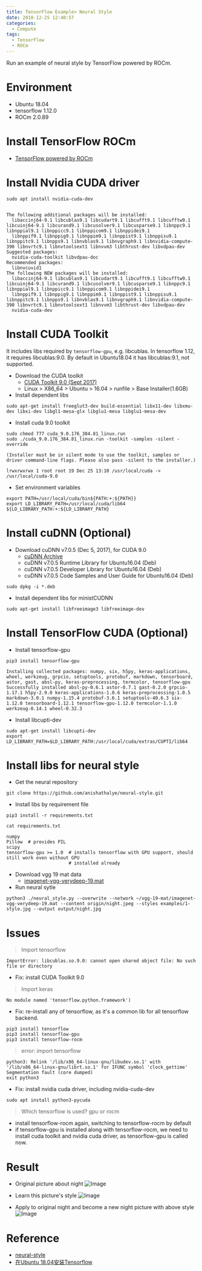 ```yaml
---
title: TensorFlow Example> Neural Style
date: 2018-12-25 12:40:57
categories:
  - Compute
tags:
  - TensorFlow
  - ROCm
---
```


Run an example of neural style by TensorFlow powered by ROCm.

<!--more-->
# Environment
* Ubuntu 18.04
* tensorflow 1.12.0
* ROCm 2.0.89

# Install TensorFlow ROCm

* [TensorFlow powered by ROCm](https://zjunweihit.github.io/2018/12/25/compute-env-tensorflow/)

# Install Nvidia CUDA driver
```
sudo apt install nvidia-cuda-dev


The following additional packages will be installed:
  libaccinj64-9.1 libcublas9.1 libcudart9.1 libcufft9.1 libcufftw9.1 libcuinj64-9.1 libcurand9.1 libcusolver9.1 libcusparse9.1 libnppc9.1 libnppial9.1 libnppicc9.1 libnppicom9.1 libnppidei9.1
  libnppif9.1 libnppig9.1 libnppim9.1 libnppist9.1 libnppisu9.1 libnppitc9.1 libnpps9.1 libnvblas9.1 libnvgraph9.1 libnvidia-compute-390 libnvrtc9.1 libnvtoolsext1 libnvvm3 libthrust-dev libvdpau-dev
Suggested packages:
  nvidia-cuda-toolkit libvdpau-doc
Recommended packages:
  libnvcuvid1
The following NEW packages will be installed:
  libaccinj64-9.1 libcublas9.1 libcudart9.1 libcufft9.1 libcufftw9.1 libcuinj64-9.1 libcurand9.1 libcusolver9.1 libcusparse9.1 libnppc9.1 libnppial9.1 libnppicc9.1 libnppicom9.1 libnppidei9.1
  libnppif9.1 libnppig9.1 libnppim9.1 libnppist9.1 libnppisu9.1 libnppitc9.1 libnpps9.1 libnvblas9.1 libnvgraph9.1 libnvidia-compute-390 libnvrtc9.1 libnvtoolsext1 libnvvm3 libthrust-dev libvdpau-dev
  nvidia-cuda-dev
```

# Install CUDA Toolkit
It includes libs required by `tensorflow-gpu`, e.g. libcublas. 
In tensorflow 1.12, it requires libcublas:9.0. By default in Ubuntu18.04 it has libcublas:9.1, not supported.

* Download the CUDA toolkit
  - [CUDA Toolkit 9.0 (Sept 2017)](https://developer.nvidia.com/cuda-toolkit-archive)
  - Linux > X86\_64 > Ubuntu > 16.04 > runfile > Base Installer(1.6GB)
* Install dependent libs
```
sudo apt-get install freeglut3-dev build-essential libx11-dev libxmu-dev libxi-dev libgl1-mesa-glx libglu1-mesa libglu1-mesa-dev
```
* Install cuda 9.0 toolkit
```
sudo chmod 777 cuda_9.0.176_384.81_linux.run
sudo ./cuda_9.0.176_384.81_linux.run -toolkit -samples -silent -override

(Installer must be in silent mode to use the toolkit, samples or driver command-line flags. Please also pass -silent to the installer.)

lrwxrwxrwx 1 root root 19 Dec 25 13:10 /usr/local/cuda -> /usr/local/cuda-9.0
```
* Set environment variables
```
export PATH=/usr/local/cuda/bin${PATH:+:${PATH}}
export LD_LIBRARY_PATH=/usr/local/cuda/lib64 ${LD_LIBRARY_PATH:+:${LD_LIBRARY_PATH}
```

# Install cuDNN (Optional)
* Download cuDNN v7.0.5 (Dec 5, 2017), for CUDA 9.0
  - [cuDNN Archive](https://developer.nvidia.com/rdp/cudnn-archive)
  - cuDNN v7.0.5 Runtime Library for Ubuntu16.04 (Deb)
  - cuDNN v7.0.5 Developer Library for Ubuntu16.04 (Deb)
  - cuDNN v7.0.5 Code Samples and User Guide for Ubuntu16.04 (Deb)
```
sudo dpkg -i *.deb
```
* Install dependent libs for ministCUDNN
```
sudo apt-get install libfreeimage3 libfreeimage-dev
```

# Install TensorFlow CUDA (Optional)
* Install tensorflow-gpu
```
pip3 install tensorflow-gpu

Installing collected packages: numpy, six, h5py, keras-applications, wheel, werkzeug, grpcio, setuptools, protobuf, markdown, tensorboard, astor, gast, absl-py, keras-preprocessing, termcolor, tensorflow-gpu
Successfully installed absl-py-0.6.1 astor-0.7.1 gast-0.2.0 grpcio-1.17.1 h5py-2.9.0 keras-applications-1.0.6 keras-preprocessing-1.0.5 markdown-3.0.1 numpy-1.15.4 protobuf-3.6.1 setuptools-40.6.3 six-1.12.0 tensorboard-1.12.1 tensorflow-gpu-1.12.0 termcolor-1.1.0 werkzeug-0.14.1 wheel-0.32.3
```
* Install libcupti-dev
```
sudo apt-get install libcupti-dev
export LD_LIBRARY_PATH=$LD_LIBRARY_PATH:/usr/local/cuda/extras/CUPTI/lib64
```

# Install libs for neural style
* Get the neural repository
```
git clone https://github.com/anishathalye/neural-style.git
```
* Install libs by requirement file
```
pip3 install -r requirements.txt

cat requirements.txt

numpy
Pillow  # provides PIL
scipy
tensorflow-gpu >= 1.0  # installs tensorflow with GPU support, should still work even without GPU
                       # installed already
```
* Download vgg 19 mat data
  - [imagenet-vgg-verydeep-19.mat](http://www.vlfeat.org/matconvnet/models/imagenet-vgg-verydeep-19.mat)
* Run neural sytle
```
python3 ./neural_style.py --overwrite --network ~/vgg-19-mat/imagenet-vgg-verydeep-19.mat --content origin/night.jpeg --styles examples/1-style.jpg --output output/night.jpg
```

# Issues
> Import tensorflow
```
ImportError: libcublas.so.9.0: cannot open shared object file: No such file or directory
```
* Fix: install CUDA Toolkit 9.0

> Import keras
```
No module named 'tensorflow.python.framework')
```
* Fix: re-install any of tensorflow, as it's a common lib for all tensorflow backend.
```
pip3 install tensorflow
pip3 install tensorflow-gpu
pip3 install tensorflow-rocm
```

> error: import tensorflow
```
python3: Relink '/lib/x86_64-linux-gnu/libudev.so.1' with '/lib/x86_64-linux-gnu/librt.so.1' for IFUNC symbol 'clock_gettime'
Segmentation fault (core dumped)
exit python3
```
* Fix: install nvidia cuda driver, including nvidia-cuda-dev
```
sudo apt install python3-pycuda
```

> Which tensorflow is used? gpu or rocm

* install tensorflow-rocm again, switching to tensorflow-rocm by default
* if tensorflow-gpu is installed along with tensorflow-rocm, we need to install cuda toolkit and nvidia cuda driver, as tensorflow-gpu is called now.

# Result
* Original picture about night
![Image](/image/compute-rocm-neural-style/night-org.jpg)

* Learn this picture's style
![Image](/image/compute-rocm-neural-style/1-style.jpg)

* Apply to original night and become a new night picture with above style
![Image](/image/compute-rocm-neural-style/night-output.jpg)


# Reference
* [neural-style](https://github.com/anishathalye/neural-style)
* [在Ubuntu 18.04安装Tensorflow](https://blog.csdn.net/B9Q8e64lO6mm/article/details/81117285)
